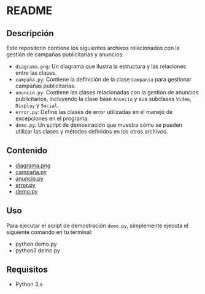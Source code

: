 # README

## Descripción
Este repositorio contiene los siguientes archivos relacionados con la gestión de campañas publicitarias y anuncios:

- `diagrama.png`: Un diagrama que ilustra la estructura y las relaciones entre las clases.
- `campaña.py`: Contiene la definición de la clase `Campania` para gestionar campañas publicitarias.
- `anuncio.py`: Contiene las clases relacionadas con la gestión de anuncios publicitarios, incluyendo la clase base `Anuncio` y sus subclases `Video`, `Display` y `Social`.
- `error.py`: Define las clases de error utilizadas en el manejo de excepciones en el programa.
- `demo.py`: Un script de demostración que muestra cómo se pueden utilizar las clases y métodos definidos en los otros archivos.

## Contenido
- [diagrama.png](diagrama.png)
- [campaña.py](campaña.py)
- [anuncio.py](anuncio.py)
- [error.py](error.py)
- [demo.py](demo.py)

## Uso
Para ejecutar el script de demostración `demo.py`, simplemente ejecuta el siguiente comando en tu terminal:

-  python demo.py
-  python3 demo.py
## Requisitos
- Python 3.x